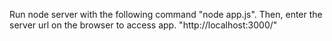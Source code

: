 Run node server with the following command "node app.js".
Then, enter the server url on the browser to access app. "http://localhost:3000/"
